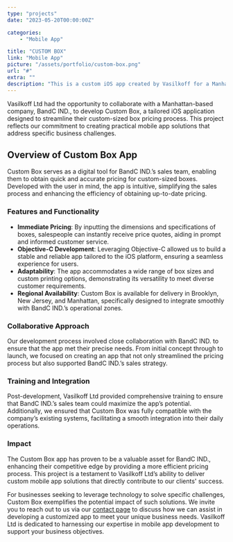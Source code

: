 ```yaml
---
type: "projects"
date: "2023-05-20T00:00:00Z"

categories:
    - "Mobile App"

title: "CUSTOM BOX"
link: "Mobile App"
picture: "/assets/portfolio/custom-box.png"
url: "#"
extra: ""
description: "This is a custom iOS app created by Vasilkoff for a Manhattan-based company. It simplifies the process of getting pricing for custom-sized boxes and enables salespeople to get up-to-date pricing quickly and easily. The app is available for delivery in Brooklyn, New Jersey, and Manhattan."
---
```

Vasilkoff Ltd had the opportunity to collaborate with a Manhattan-based company, BandC IND., to develop Custom Box, a tailored iOS application designed to streamline their custom-sized box pricing process. This project reflects our commitment to creating practical mobile app solutions that address specific business challenges.

## Overview of Custom Box App
Custom Box serves as a digital tool for BandC IND.’s sales team, enabling them to obtain quick and accurate pricing for custom-sized boxes. Developed with the user in mind, the app is intuitive, simplifying the sales process and enhancing the efficiency of obtaining up-to-date pricing.

### Features and Functionality
- **Immediate Pricing**: By inputting the dimensions and specifications of boxes, salespeople can instantly receive price quotes, aiding in prompt and informed customer service.
- **Objective-C Development**: Leveraging Objective-C allowed us to build a stable and reliable app tailored to the iOS platform, ensuring a seamless experience for users.
- **Adaptability**: The app accommodates a wide range of box sizes and custom printing options, demonstrating its versatility to meet diverse customer requirements.
- **Regional Availability**: Custom Box is available for delivery in Brooklyn, New Jersey, and Manhattan, specifically designed to integrate smoothly with BandC IND.’s operational zones.

### Collaborative Approach
Our development process involved close collaboration with BandC IND. to ensure that the app met their precise needs. From initial concept through to launch, we focused on creating an app that not only streamlined the pricing process but also supported BandC IND.’s sales strategy.

### Training and Integration
Post-development, Vasilkoff Ltd provided comprehensive training to ensure that BandC IND.’s sales team could maximize the app’s potential. Additionally, we ensured that Custom Box was fully compatible with the company’s existing systems, facilitating a smooth integration into their daily operations.

### Impact
The Custom Box app has proven to be a valuable asset for BandC IND., enhancing their competitive edge by providing a more efficient pricing process. This project is a testament to Vasilkoff Ltd’s ability to deliver custom mobile app solutions that directly contribute to our clients' success.

For businesses seeking to leverage technology to solve specific challenges, Custom Box exemplifies the potential impact of such solutions. We invite you to reach out to us via our [contact page](https://vasilkoff.com/contact-us) to discuss how we can assist in developing a customized app to meet your unique business needs. Vasilkoff Ltd is dedicated to harnessing our expertise in mobile app development to support your business objectives.